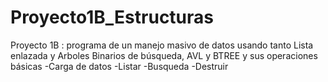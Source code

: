 # Proyecto1B_Estructuras
Proyecto 1B : programa de un manejo masivo de datos usando tanto Lista enlazada y Arboles Binarios de búsqueda, AVL y BTREE y sus operaciones básicas -Carga de datos -Listar -Busqueda -Destruir
